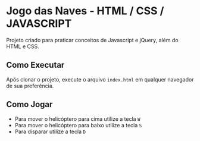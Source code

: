 # Jogo das Naves - HTML / CSS / JAVASCRIPT

Projeto criado para praticar conceitos de Javascript e jQuery, além do HTML e CSS.

## Como Executar

Após clonar o projeto, execute o arquivo `index.html` em qualquer navegador de sua preferência.

## Como Jogar

- Para mover o helicóptero para cima utilize a tecla `W`
- Para mover o helicóptero para baixo utilize a tecla `S`
- Para disparar utilize a tecla `D`
